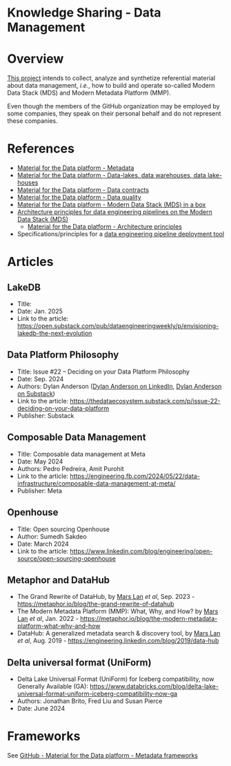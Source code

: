 Knowledge Sharing - Data Management
===================================

# Overview
[This project](https://github.com/data-engineering-helpers/data-management)
intends to collect, analyze and synthetize referential material
about data management, _i.e._, how to build and operate so-called
Modern Data Stack (MDS) and Modern Metadata Platform (MMP).

Even though the members of the GitHub organization may be employed by
some companies, they speak on their personal behalf and do not represent
these companies.

# References
* [Material for the Data platform - Metadata](https://github.com/data-engineering-helpers/metadata)
* [Material for the Data platform - Data-lakes, data warehouses, data lake-houses](https://github.com/data-engineering-helpers/data-lakehouse)
* [Material for the Data platform - Data contracts](https://github.com/data-engineering-helpers/data-contracts)
* [Material for the Data platform - Data quality](https://github.com/data-engineering-helpers/data-quality/blob/main/README.md)
* [Material for the Data platform - Modern Data Stack (MDS) in a box](https://github.com/data-engineering-helpers/mds-in-a-box/blob/main/README.md)
* [Architecture principles for data engineering pipelines on the Modern Data Stack (MDS)](https://github.com/data-engineering-helpers/architecture-principles)
  + [Material for the Data platform - Architecture principles](https://github.com/data-engineering-helpers/architecture-principles/blob/main/material/README.md)
* Specifications/principles for a
  [data engineering pipeline deployment tool](https://github.com/data-engineering-helpers/data-pipeline-deployment)

# Articles

## LakeDB
* Title: 
* Date: Jan. 2025
* Link to the article: https://open.substack.com/pub/dataengineeringweekly/p/envisioning-lakedb-the-next-evolution

## Data Platform Philosophy
* Title: Issue #22 – Deciding on your Data Platform Philosophy
* Date: Sep. 2024
* Authors: Dylan Anderson
  ([Dylan Anderson on LinkedIn](),
  [Dylan Anderson on Substack](https://substack.com/@thedataecosystem))
* Link to the article: https://thedataecosystem.substack.com/p/issue-22-deciding-on-your-data-platform
* Publisher: Substack

## Composable Data Management
* Title: Composable data management at Meta
* Date: May 2024
* Authors: Pedro Pedreira, Amit Purohit
* Link to the article:
  https://engineering.fb.com/2024/05/22/data-infrastructure/composable-data-management-at-meta/
* Publisher: Meta

## Openhouse
* Title: Open sourcing Openhouse
* Author: Sumedh Sakdeo
* Date: March 2024
* Link to the article:
  https://www.linkedin.com/blog/engineering/open-source/open-sourcing-openhouse

## Metaphor and DataHub
* The Grand Rewrite of DataHub,
  by [Mars Lan](https://www.linkedin.com/in/marslan/) _et al_,
  Sep. 2023 - https://metaphor.io/blog/the-grand-rewrite-of-datahub
* The Modern Metadata Platform (MMP): What, Why, and How?
  by [Mars Lan](https://www.linkedin.com/in/marslan/) _et al_,
  Jan. 2022 - https://metaphor.io/blog/the-modern-metadata-platform-what-why-and-how
* DataHub: A generalized metadata search & discovery tool,
  by [Mars Lan](https://www.linkedin.com/in/marslan/) _et al_,
  Aug. 2019 - https://engineering.linkedin.com/blog/2019/data-hub

## Delta universal format (UniForm)
* Delta Lake Universal Format (UniForm) for Iceberg compatibility, now Generally Available (GA):
  https://www.databricks.com/blog/delta-lake-universal-format-uniform-iceberg-compatibility-now-ga
* Authors: Jonathan Brito, Fred Liu and Susan Pierce
* Date: June 2024

# Frameworks
See [GitHub - Material for the Data platform - Metadata frameworks](https://github.com/data-engineering-helpers/metadata/blob/main/README.md#frameworks)
